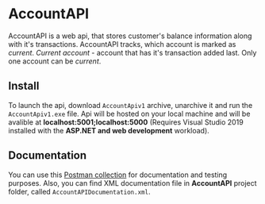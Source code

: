 # AccountAPI
AccountAPI is a web api, that stores customer's balance information along with it's transactions. AccountAPI tracks, which account is marked as *current*. 
*Current account* - account that has it's transaction added last. Only one account can be *current*.

## Install

To launch the api, download `AccountApiv1` archive, unarchive it and run the `AccountApiv1.exe` file. Api will be hosted on your local
machine and will be avalible at **localhost:5001;localhost:5000** (Requires Visual Studio 2019 installed with the **ASP.NET and web development** workload).

## Documentation

You can use this [Postman collection](https://documenter.getpostman.com/view/3618315/SWLe782Y) for documentation and testing purposes.
Also, you can find XML documentation file in **AccountAPI** project folder, called `AccountAPIDocumentation.xml`.

